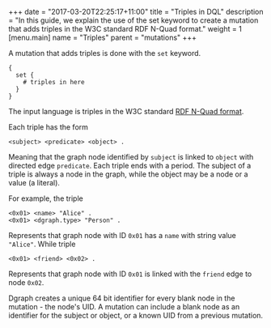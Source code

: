 +++
date = "2017-03-20T22:25:17+11:00"
title = "Triples in DQL"
description = "In this guide, we explain the use of the set keyword to create a mutation that adds triples in the W3C standard RDF N-Quad format."
weight = 1
[menu.main]
    name = "Triples"
    parent = "mutations"
+++

A mutation that adds triples is done with the `set` keyword.
```
{
  set {
    # triples in here
  }
}
```

The input language is triples in the W3C standard [RDF N-Quad format](https://www.w3.org/TR/n-quads/).

Each triple has the form
```
<subject> <predicate> <object> .
```
Meaning that the graph node identified by `subject` is linked to `object` with directed edge `predicate`.  Each triple ends with a period.  The subject of a triple is always a node in the graph, while the object may be a node or a value (a literal).

For example, the triple
```
<0x01> <name> "Alice" .
<0x01> <dgraph.type> "Person" .
```
Represents that graph node with ID `0x01` has a `name` with string value `"Alice"`.  While triple
```
<0x01> <friend> <0x02> .
```
Represents that graph node with ID `0x01` is linked with the `friend` edge to node `0x02`.

Dgraph creates a unique 64 bit identifier for every blank node in the mutation - the node's UID.  A mutation can include a blank node as an identifier for the subject or object, or a known UID from a previous mutation.